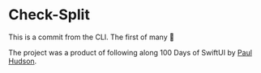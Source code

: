 # Check-Split

This is a commit from the CLI. The first of many 🥳

The project was a product of following along 100 Days of SwiftUI by [Paul Hudson](https://github.com/twostraws). 
